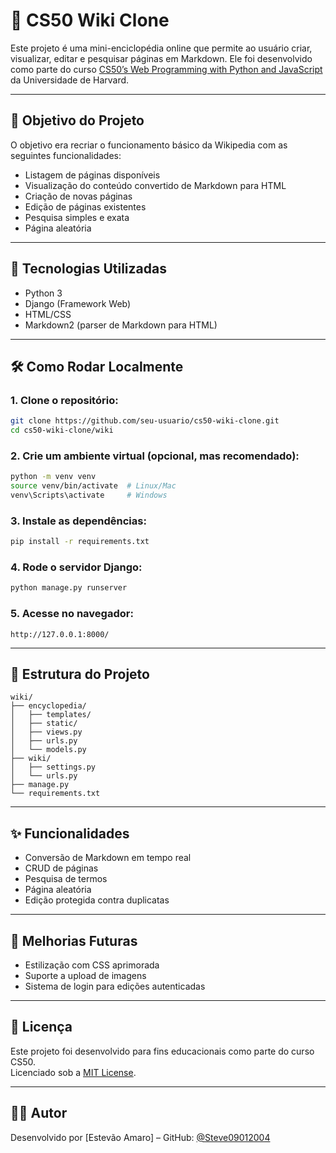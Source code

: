 # 🧠 CS50 Wiki Clone

Este projeto é uma mini-enciclopédia online que permite ao usuário criar, visualizar, editar e pesquisar páginas em Markdown. Ele foi desenvolvido como parte do curso [CS50’s Web Programming with Python and JavaScript](https:/cs50.harvard.edu/web/2020/) da Universidade de Harvard.

---

## 🎯 Objetivo do Projeto

O objetivo era recriar o funcionamento básico da Wikipedia com as seguintes funcionalidades:

- Listagem de páginas disponíveis
- Visualização do conteúdo convertido de Markdown para HTML
- Criação de novas páginas
- Edição de páginas existentes
- Pesquisa simples e exata
- Página aleatória

---

## 🧱 Tecnologias Utilizadas

- Python 3
- Django (Framework Web)
- HTML/CSS
- Markdown2 (parser de Markdown para HTML)

---

## 🛠️ Como Rodar Localmente

### 1. Clone o repositório:

```bash
git clone https://github.com/seu-usuario/cs50-wiki-clone.git
cd cs50-wiki-clone/wiki
```

### 2. Crie um ambiente virtual (opcional, mas recomendado):

```bash
python -m venv venv
source venv/bin/activate  # Linux/Mac
venv\Scripts\activate     # Windows
```

### 3. Instale as dependências:

```bash
pip install -r requirements.txt
```

### 4. Rode o servidor Django:

```bash
python manage.py runserver
```

### 5. Acesse no navegador:

```
http://127.0.0.1:8000/
```

---

## 📁 Estrutura do Projeto

```
wiki/
├── encyclopedia/
│   ├── templates/
│   ├── static/
│   ├── views.py
│   ├── urls.py
│   └── models.py
├── wiki/
│   ├── settings.py
│   └── urls.py
├── manage.py
└── requirements.txt
```

---

## ✨ Funcionalidades

- Conversão de Markdown em tempo real
- CRUD de páginas
- Pesquisa de termos
- Página aleatória
- Edição protegida contra duplicatas

---

## 📌 Melhorias Futuras

- Estilização com CSS aprimorada
- Suporte a upload de imagens
- Sistema de login para edições autenticadas

---

## 📜 Licença

Este projeto foi desenvolvido para fins educacionais como parte do curso CS50.  
Licenciado sob a [MIT License](https://opensource.org/licenses/MIT).

---

## 👨‍💻 Autor

Desenvolvido por [Estevão Amaro] – GitHub: [@Steve09012004](https://github.com/Steve09012004)
